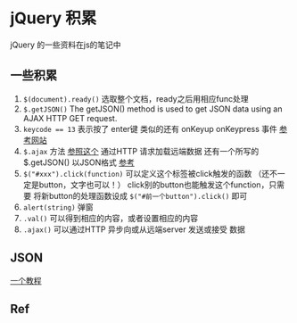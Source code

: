 # jQuery 积累
jQuery 的一些资料在js的笔记中

## 一些积累
1. `$(document).ready()` 选取整个文档，ready之后用相应func处理
2. `$.getJSON()`   The getJSON() method is used to get JSON data using an AJAX HTTP GET request.
3. `keycode == 13` 表示按了 enter键
	类似的还有 onKeyup onKeypress 事件 [参考网站](http://blog.sina.com.cn/s/blog_8697aaed0100zmg8.html)
4. `$.ajax` 方法   [参照这个](http://www.w3school.com.cn/jquery/ajax_ajax.asp)
	通过HTTP 请求加载远端数据 
	还有一个所写的 $.getJSON() 以JSON格式   [参考](http://api.jquery.com/jquery.getjson/)
5. `$("#xxx").click(function)` 可以定义这个标签被click触发的函数 （还不一定是button，文字也可以！）
	click别的button也能触发这个function，只需要 将新button的处理函数设成 `$("#前一个button").click()` 即可 
6. `alert(string)` 弹窗
7. `.val()` 可以得到相应的内容，或者设置相应的内容
8. `.ajax()` 可以通过HTTP 异步向或从远端server 发送或接受 数据 	
## JSON 
[一个教程](http://www.w3school.com.cn/json/json_intro.asp)

## Ref
